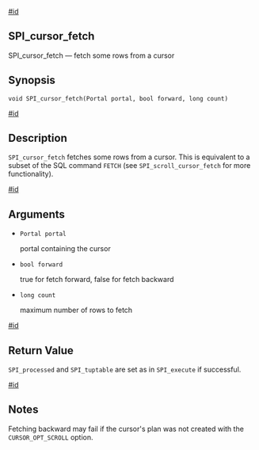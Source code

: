 [#id](#SPI-SPI-CURSOR-FETCH)

## SPI_cursor_fetch

SPI_cursor_fetch — fetch some rows from a cursor

## Synopsis

```
void SPI_cursor_fetch(Portal portal, bool forward, long count)
```

[#id](#id-1.8.12.8.24.5)

## Description

`SPI_cursor_fetch` fetches some rows from a cursor. This is equivalent to a subset of the SQL command `FETCH` (see `SPI_scroll_cursor_fetch` for more functionality).

[#id](#id-1.8.12.8.24.6)

## Arguments

- `Portal portal`

  portal containing the cursor

- `bool forward`

  true for fetch forward, false for fetch backward

- `long count`

  maximum number of rows to fetch

[#id](#id-1.8.12.8.24.7)

## Return Value

`SPI_processed` and `SPI_tuptable` are set as in `SPI_execute` if successful.

[#id](#id-1.8.12.8.24.8)

## Notes

Fetching backward may fail if the cursor's plan was not created with the `CURSOR_OPT_SCROLL` option.
